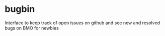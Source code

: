 bugbin
======

Interface to keep track of open issues on github and see new and resolved bugs on BMO for newbies
